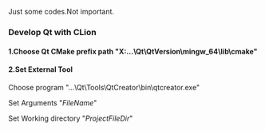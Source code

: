 Just some codes.Not important.



### Develop Qt with CLion


#### 1.Choose Qt CMake prefix path "X:\...\Qt\QtVersion\mingw_64\lib\cmake"


#### 2.Set External Tool

  Choose program "...\Qt\Tools\QtCreator\bin\qtcreator.exe"
  
  Set Arguments "$FileName$"
  
  Set Working directory "$ProjectFileDir$"
